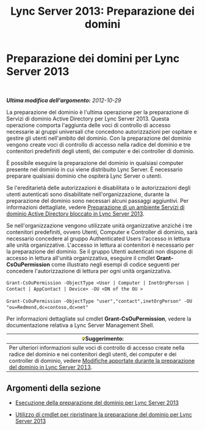 ﻿---
title: 'Lync Server 2013: Preparazione dei domini'
TOCTitle: Preparazione dei domini
ms:assetid: 8eea541c-5f9d-4afc-92a8-a31d6f742544
ms:mtpsurl: https://technet.microsoft.com/it-it/library/Gg398721(v=OCS.15)
ms:contentKeyID: 49301298
ms.date: 08/24/2015
mtps_version: v=OCS.15
ms.translationtype: HT
---

# Preparazione dei domini per Lync Server 2013

 

_**Ultima modifica dell'argomento:** 2012-10-29_

La preparazione del dominio è l'ultima operazione per la preparazione di Servizi di dominio Active Directory per Lync Server 2013. Questa operazione comporta l'aggiunta delle voci di controllo di accesso necessarie ai gruppi universali che concedono autorizzazioni per ospitare e gestire gli utenti nell'ambito del dominio. Con la preparazione del dominio vengono create voci di controllo di accesso nella radice del dominio e tre contenitori predefiniti degli utenti, dei computer e dei controller di dominio.

È possibile eseguire la preparazione del dominio in qualsiasi computer presente nel dominio in cui viene distribuito Lync Server. È necessario preparare qualsiasi dominio che ospiterà Lync Server o utenti.

Se l'ereditarietà delle autorizzazioni è disabilitata o le autorizzazioni degli utenti autenticati sono disabilitate nell'organizzazione, durante la preparazione del dominio sono necessari alcuni passaggi aggiuntivi. Per informazioni dettagliate, vedere [Preparazione di un ambiente Servizi di dominio Active Directory bloccato in Lync Server 2013](lync-server-2013-preparing-a-locked-down-active-directory-domain-services.md).

Se nell'organizzazione vengono utilizzate unità organizzative anziché i tre contenitori predefiniti, ovvero Utenti, Computer e Controller di dominio, sarà necessario concedere al gruppo Authenticated Users l'accesso in lettura alle unità organizzative. L'accesso in lettura ai contenitori è necessario per la preparazione del dominio. Se il gruppo Utenti autenticati non dispone di accesso in lettura all'unità organizzativa, eseguire il cmdlet **Grant-CsOuPermission** come illustrato negli esempi di codice seguenti per concedere l'autorizzazione di lettura per ogni unità organizzativa.

    Grant-CsOuPermission -ObjectType <User | Computer | InetOrgPerson | Contact | AppContact | Device> -OU <DN of the OU > 

    Grant-CsOuPermission -ObjectType "user","contact",inetOrgPerson" -OU "ou=Redmond,dc=contoso,dc=net"

Per informazioni dettagliate sul cmdlet **Grant-CsOuPermission**, vedere la documentazione relativa a Lync Server Management Shell.

<table>
<thead>
<tr class="header">
<th><img src="images/Gg398201.tip(OCS.15).gif" title="tip" alt="tip" />Suggerimento:</th>
</tr>
</thead>
<tbody>
<tr class="odd">
<td>Per ulteriori informazioni sulle voci di controllo di accesso create nella radice del dominio e nei contenitori degli utenti, dei computer e dei controller di dominio, vedere <a href="lync-server-2013-changes-made-by-domain-preparation.md">Modifiche apportate durante la preparazione del dominio in Lync Server 2013</a>.</td>
</tr>
</tbody>
</table>


## Argomenti della sezione

  - [Esecuzione della preparazione del dominio per Lync Server 2013](lync-server-2013-running-domain-preparation.md)

  - [Utilizzo di cmdlet per ripristinare la preparazione del dominio per Lync Server 2013](lync-server-2013-using-cmdlets-to-reverse-domain-preparation.md)

